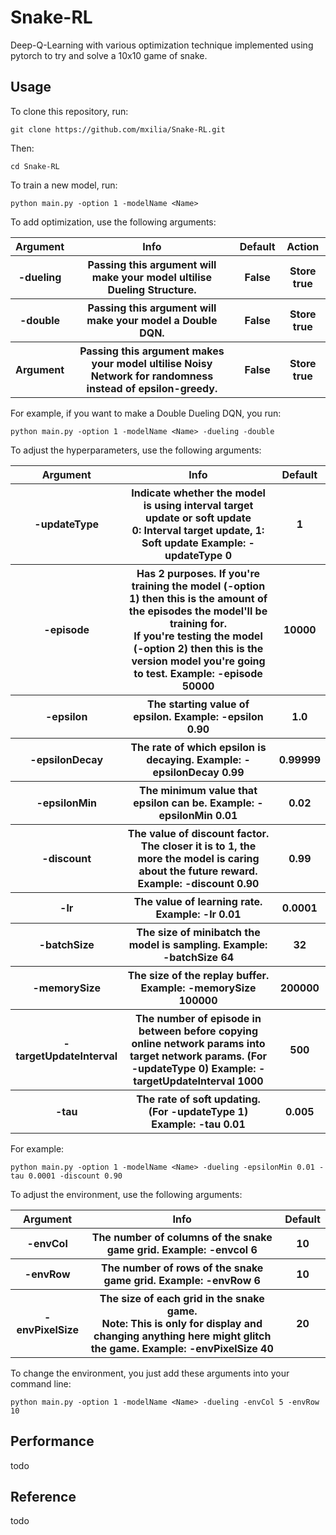 # Snake-RL
Deep-Q-Learning with various optimization technique implemented using pytorch to try and solve a 10x10 game of snake.
## Usage
To clone this repository, run:
```
git clone https://github.com/mxilia/Snake-RL.git
```
Then:
```
cd Snake-RL
```
To train a new model, run:
```
python main.py -option 1 -modelName <Name>
```
To add optimization, use the following arguments:
<table>
    <tr>
        <th>Argument</th>
        <th>Info</th>
        <th>Default</th>
        <th>Action</th>
    </tr>
    <tr>
        <th>-dueling</th>
        <th>Passing this argument will make your model ultilise Dueling Structure.</th>
        <th>False</th>
        <th>Store true</th>
    </tr>
    <tr>
        <th>-double</th>
        <th>Passing this argument will make your model a Double DQN.</th>
        <th>False</th>
        <th>Store true</th>
    </tr>
    <tr>
        <th>Argument</th>
        <th>Passing this argument makes your model ultilise Noisy Network for randomness instead of epsilon-greedy.</th>
        <th>False</th>
        <th>Store true</th>
    </tr>
</table>

For example, if you want to make a Double Dueling DQN, you run:
```
python main.py -option 1 -modelName <Name> -dueling -double
```

To adjust the hyperparameters, use the following arguments:
<table>
    <tr>
        <th>Argument</th>
        <th>Info</th>
        <th>Default</th>
    </tr>
    <tr>
        <th>-updateType</th>
        <th>
            Indicate whether the model is using interval target update or soft update<br>
            0: Interval target update, 1: Soft update
            Example: -updateType 0
        </th>
        <th>1</th>
    </tr>
    <tr>
        <th>-episode</th>
        <th>
            Has 2 purposes. If you're training the model (-option 1) then this is the amount of the episodes the model'll be training for.<br>
            If you're testing the model (-option 2) then this is the version model you're going to test.
            Example: -episode 50000
        </th>
        <th>10000</th>
    </tr>
    <tr>
        <th>-epsilon</th>
        <th>
            The starting value of epsilon.
            Example: -epsilon 0.90
        </th>
        <th>1.0</th>
    </tr>
    <tr>
        <th>-epsilonDecay</th>
        <th>
            The rate of which epsilon is decaying.
            Example: -epsilonDecay 0.99
        </th>
        <th>0.99999</th>
    </tr>
    <tr>
        <th>-epsilonMin</th>
        <th>
            The minimum value that epsilon can be.
            Example: -epsilonMin 0.01
        </th>
        <th>0.02</th>
    </tr>
    <tr>
        <th>-discount</th>
        <th>
            The value of discount factor. The closer it is to 1, the more the model is caring about the future reward.
            Example: -discount 0.90
        </th>
        <th>0.99</th>
    </tr>
    <tr>
        <th>-lr</th>
        <th>
            The value of learning rate.
            Example: -lr 0.01
        </th>
        <th>0.0001</th>
    </tr>
    <tr>
        <th>-batchSize</th>
        <th>
            The size of minibatch the model is sampling.
            Example: -batchSize 64
        </th>
        <th>32</th>
    </tr>
    <tr>
        <th>-memorySize</th>
        <th>
            The size of the replay buffer.
            Example: -memorySize 100000
        </th>
        <th>200000</th>
    </tr>
    <tr>
        <th>-targetUpdateInterval</th>
        <th>
            The number of episode in between before copying online network params into target network params. (For -updateType 0)
            Example: -targetUpdateInterval 1000
        </th>
        <th>500</th>
    </tr>
    <tr>
        <th>-tau</th>
        <th>
            The rate of soft updating. (For -updateType 1)
            Example: -tau 0.01
        </th>
        <th>0.005</th>
    </tr>
</table>

For example:
```
python main.py -option 1 -modelName <Name> -dueling -epsilonMin 0.01 -tau 0.0001 -discount 0.90
```

To adjust the environment, use the following arguments:
<table>
    <tr>
        <th>Argument</th>
        <th>Info</th>
        <th>Default</th>
    </tr>
    <tr>
        <th>-envCol</th>
        <th>
            The number of columns of the snake game grid.
            Example: -envcol 6
        </th>
        <th>10</th>
    </tr>
    <tr>
        <th>-envRow</th>
        <th>
            The number of rows of the snake game grid.
            Example: -envRow 6
        </th>
        <th>10</th>
    </tr>
    <tr>
        <th>-envPixelSize</th>
        <th>
            The size of each grid in the snake game.<br>
            Note: This is only for display and changing anything here might glitch the game.
            Example: -envPixelSize 40
        </th>
        <th>20</th>
    </tr>
</table>

To change the environment, you just add these arguments into your command line:
```
python main.py -option 1 -modelName <Name> -dueling -envCol 5 -envRow 10
```

## Performance
todo
## Reference
todo
